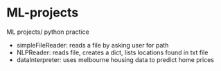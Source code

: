 # ML-projects
ML projects/ python practice 

- simpleFileReader: reads a file by asking user for path
- NLPReader: reads file, creates a dict, lists locations found in txt file
- dataInterpreter: uses melbourne housing data to predict home prices
